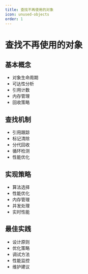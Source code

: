 ```yaml
---
title: 查找不再使用的对象
icon: unused-objects
order: 1
---
```


# 查找不再使用的对象

## 基本概念
- 对象生命周期
- 可达性分析
- 引用计数
- 内存管理
- 回收策略

## 查找机制
- 引用跟踪
- 标记清除
- 分代回收
- 循环检测
- 性能优化

## 实现策略
- 算法选择
- 性能优化
- 内存管理
- 并发处理
- 实时性能

## 最佳实践
- 设计原则
- 优化策略
- 调试方法
- 性能监控
- 维护建议
